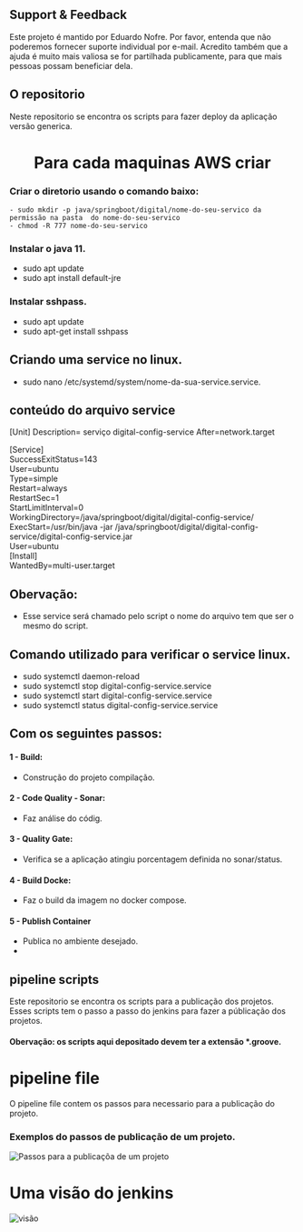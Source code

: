 ## Support & Feedback
Este projeto é mantido por Eduardo Nofre. Por favor, entenda que não poderemos fornecer suporte individual por e-mail. 
Acredito também que a ajuda é muito mais valiosa se for partilhada publicamente, para que mais pessoas possam beneficiar dela.

## O repositorio
Neste repositorio se encontra os scripts para fazer deploy da aplicação versão generica.

<h1 align="center">
    Para cada maquinas AWS criar
</h1>

  ### Criar o diretorio usando o comando baixo:
    - sudo mkdir -p java/springboot/digital/nome-do-seu-servico da permissão na pasta  do nome-do-seu-servico
    - chmod -R 777 nome-do-seu-servico
  ### Instalar o java 11.
   - sudo apt update
   - sudo apt install default-jre
  ### Instalar sshpass.
   - sudo apt update<br>
   - sudo apt-get install sshpass

## Criando uma service no linux.
  - sudo nano /etc/systemd/system/nome-da-sua-service.service.
  
## conteúdo do arquivo service
[Unit]
Description= serviço digital-config-service
After=network.target

[Service]<br>
  SuccessExitStatus=143<br>
  User=ubuntu<br>
  Type=simple<br>
  Restart=always<br>
  RestartSec=1<br>
  StartLimitInterval=0<br>
  WorkingDirectory=/java/springboot/digital/digital-config-service/<br>
  ExecStart=/usr/bin/java -jar /java/springboot/digital/digital-config-service/digital-config-service.jar<br>
  User=ubuntu<br>
[Install]<br>
  WantedBy=multi-user.target<br>
    
## Obervação: 
  - Esse service será chamado  pelo script o nome do arquivo tem que ser o mesmo do script.

## Comando utilizado para verificar o service linux.
  - sudo systemctl daemon-reload
  - sudo systemctl stop digital-config-service.service
  - sudo systemctl start digital-config-service.service
  - sudo systemctl status digital-config-service.service

## Com os seguintes passos:
 #### 1 -  Build: 
 - Construção do projeto compilação. 
 #### 2 - Code Quality - Sonar: 
 - Faz análise do códig.
 #### 3 - Quality Gate: 
 - Verifica se a aplicação atingiu porcentagem definida no sonar/status.
 #### 4 - Build Docke: 
 - Faz o build da imagem no docker compose.
 #### 5 - Publish Container 
 - Publica no ambiente desejado.
 - 
## pipeline scripts
Este repositorio se encontra os scripts para a publicação dos projetos. Esses scripts tem o passo a passo do jenkins para fazer a públicação dos projetos.
#### Obervação: os scripts aqui depositado devem ter a extensão *.groove.

# pipeline file
O pipeline file contem os passos para necessario para a publicação do projeto.

### Exemplos do passos de publicação  de um projeto.
![Passos para a publicaçõa de um projeto](https://miro.medium.com/v2/resize:fit:640/format:webp/1*SGuCtn2Gj_Q1fOg0MjBd9g.png)


# Uma visão do jenkins
![visão](https://www.cloudbees.com/sites/default/files/blog/pipeline-vis.png)

    
  
